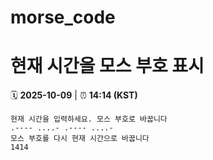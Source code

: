 # morse_code
# 현재 시간을 모스 부호 표시
<!-- MORSE_TIME_START -->
🗓️ **2025-10-09** | ⏰ **14:14 (KST)**

```
현재 시간을 입력하세요. 모스 부호로 바꿉니다
.---- ....- .---- ....-
모스 부호를 다시 현재 시간으로 바꿉니다
1414
```
<!-- MORSE_TIME_END -->
